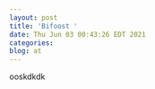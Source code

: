 ```yaml
---
layout: post
title: 'Bifoost '
date: Thu Jun 03 00:43:26 EDT 2021
categories: 
blog: at
---
```

ooskdkdk